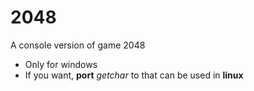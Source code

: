 # 2048
A console version of game 2048

* Only for windows
* If you want, **port** *getchar* to that can be used in **linux**
